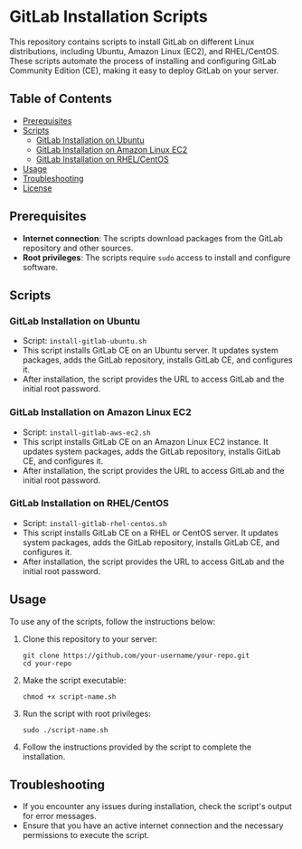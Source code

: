 # GitLab Installation Scripts

This repository contains scripts to install GitLab on different Linux distributions, including Ubuntu, Amazon Linux (EC2), and RHEL/CentOS. These scripts automate the process of installing and configuring GitLab Community Edition (CE), making it easy to deploy GitLab on your server.

## Table of Contents

- [Prerequisites](#prerequisites)
- [Scripts](#scripts)
  - [GitLab Installation on Ubuntu](#gitlab-installation-on-ubuntu)
  - [GitLab Installation on Amazon Linux EC2](#gitlab-installation-on-amazon-linux-ec2)
  - [GitLab Installation on RHEL/CentOS](#gitlab-installation-on-rhelcentos)
- [Usage](#usage)
- [Troubleshooting](#troubleshooting)
- [License](#license)

## Prerequisites

- **Internet connection**: The scripts download packages from the GitLab repository and other sources.
- **Root privileges**: The scripts require `sudo` access to install and configure software.

## Scripts

### GitLab Installation on Ubuntu

- Script: `install-gitlab-ubuntu.sh`
- This script installs GitLab CE on an Ubuntu server. It updates system packages, adds the GitLab repository, installs GitLab CE, and configures it.
- After installation, the script provides the URL to access GitLab and the initial root password.

### GitLab Installation on Amazon Linux EC2

- Script: `install-gitlab-aws-ec2.sh`
- This script installs GitLab CE on an Amazon Linux EC2 instance. It updates system packages, adds the GitLab repository, installs GitLab CE, and configures it.
- After installation, the script provides the URL to access GitLab and the initial root password.

### GitLab Installation on RHEL/CentOS

- Script: `install-gitlab-rhel-centos.sh`
- This script installs GitLab CE on a RHEL or CentOS server. It updates system packages, adds the GitLab repository, installs GitLab CE, and configures it.
- After installation, the script provides the URL to access GitLab and the initial root password.

## Usage

To use any of the scripts, follow the instructions below:

1. Clone this repository to your server:

   ```shell
   git clone https://github.com/your-username/your-repo.git
   cd your-repo
   ```
   
2. Make the script executable:

    ```shell
    chmod +x script-name.sh
    ```

3. Run the script with root privileges:

    ```shell
    sudo ./script-name.sh
    ```

4. Follow the instructions provided by the script to complete the installation.

## Troubleshooting

- If you encounter any issues during installation, check the script's output for error messages.
- Ensure that you have an active internet connection and the necessary permissions to execute the script.